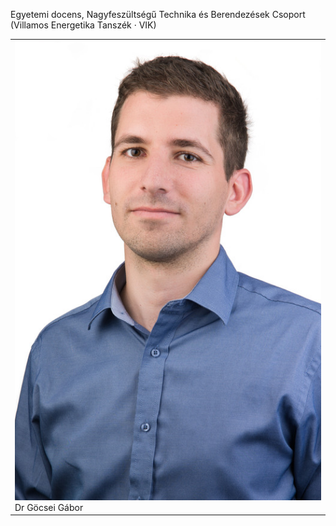﻿---
layout: page_kutej_profilok
tud_idopont: 0
kutej_programfelelos_eloado:
kutej_programfelelos: 
kutej_eloado: Dr. Göcsei Gábor
---
Egyetemi docens, Nagyfeszültségű Technika és Berendezések Csoport (Villamos Energetika Tanszék · VIK)




 <table class="picture">
<tr>
<td>

<div class="gallery">
    <img src="images/gocsei_gabor.jpg" max-width="250" max-height="200">
  <div class="desc">Dr Göcsei Gábor</div>
</div>

</td>
</tr>
</table>
